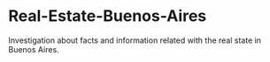 # Real-Estate-Buenos-Aires
Investigation about facts and information related with the real state in Buenos Aires.

